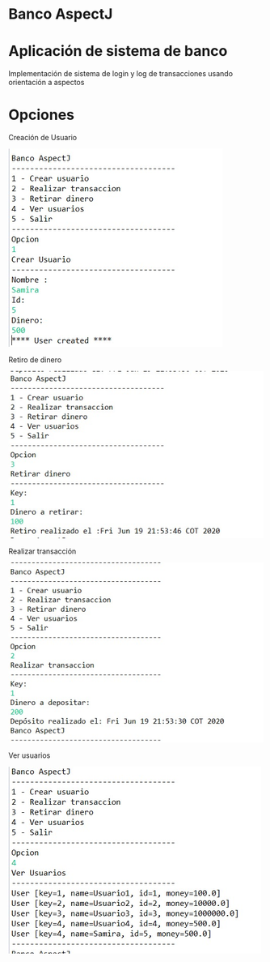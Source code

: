 # Banco AspectJ
# Aplicación de sistema de banco

Implementación de sistema de login y log de transacciones usando orientación a aspectos





# Opciones
Creación de Usuario
 
 ![](https://raw.githubusercontent.com/KevinB1500/TallerAspectJ/master/Img3.jpeg) 
  
  
Retiro de dinero
 
 ![](https://raw.githubusercontent.com/KevinB1500/TallerAspectJ/master/Img.jpeg) 
 
 
Realizar transacción
 
 ![](https://raw.githubusercontent.com/KevinB1500/TallerAspectJ/master/Img1.jpeg)
 
 
 Ver usuarios
  
  ![](https://raw.githubusercontent.com/KevinB1500/TallerAspectJ/master/Img2.jpeg) 
